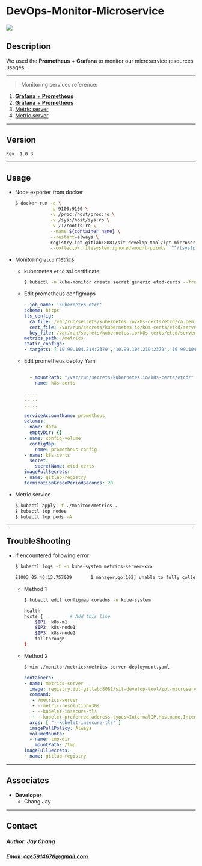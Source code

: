 DevOps-Monitor-Microservice
============================

[![](https://imgedu.lagou.com/680719-20200325165435510-655432212.png)](#DevOps-Monitor-Microservice)


## Description

We used the **Prometheus** **+** **Grafana** to monitor our microservice resources usages.

---

> Monitoring services reference: <br />
  1. [**Grafana** + **Prometheus**](https://blog.51cto.com/kaliarch/2160569) <br />
  2. [**Grafana** + **Prometheus**](https://tpu.thinkpower.com.tw/tpu/articleDetails/992) <br />
  3. [Metric server](https://aeric.io/post/k8s-metrics-server-installation/) <br />
  4. [Metric server](https://blog.tianfeiyu.com/2019/04/14/k8s_metrics_server/)

---

## Version
`Rev: 1.0.3`

---

## Usage

  - Node exporter from docker


    ```bash
    $ docker run -d \
                 -p 9100:9100 \
                 -v /proc:/host/proc:ro \
                 -v /sys:/host/sys:ro \
                 -v /:/rootfs:ro \
                 --name ${container_name} \
                 --restart=always \
                 registry.ipt-gitlab:8081/sit-develop-tool/ipt-microservice-monitoring/node-exporter:1.0.2 \
                 --collector.filesystem.ignored-mount-points '"^/(sys|proc|dev|host|etc)($|/)"'
    ```

  - Monitoring `etcd` metrics

    - kubernetes `etcd` ssl certificate

      ```bash
      $ kubectl -n kube-monitor create secret generic etcd-certs --from-file=/etc/etcd/pki/ca.pem --from-file=/etc/etcd/pki/server.pem --from-file=/etc/etcd/pki/server-key.pem
      ```

    - Edit prometheus configmaps

      ```yml
      - job_name: 'kubernetes-etcd'
      scheme: https
      tls_config:
        ca_file: /var/run/secrets/kubernetes.io/k8s-certs/etcd/ca.pem
        cert_file: /var/run/secrets/kubernetes.io/k8s-certs/etcd/server.pem
        key_file: /var/run/secrets/kubernetes.io/k8s-certs/etcd/server-key.pem
      metrics_path: /metrics
      static_configs:
      - targets: ['10.99.104.214:2379','10.99.104.219:2379','10.99.104.241:2379']
      ```

    - Edit prometheus deploy Yaml

      ```yml

        - mountPath: "/var/run/secrets/kubernetes.io/k8s-certs/etcd/"
          name: k8s-certs

      .....
      .....
      .....

      serviceAccountName: prometheus
      volumes:
      - name: data
        emptyDir: {}
      - name: config-volume
        configMap:
          name: prometheus-config
      - name: k8s-certs
        secret:
          secretName: etcd-certs
      imagePullSecrets:
      - name: gitlab-registry
      terminationGracePeriodSeconds: 20
      ```


  - Metric service

    ```bash
    $ kubectl apply -f ./monitor/metrics .
    $ kubectl top nodes
    $ kubectl top pods -A
    ```

---

## TroubleShooting

  - if encountered following error:

    ```bash
    $ kubectl logs -f -n kube-system metrics-server-xxx

    E1003 05:46:13.757009       1 manager.go:102] unable to fully collect metrics: [unable to fully scrape metrics from source kubelet_summary:node1: unable to fetch metrics from Kubelet node1 (node1): Get https://k8s-node1:10250/stats/summary/: dial tcp: lookup k8s-node1 on 10.96.0.10:53: no such host, unable to fully scrape metrics from source kubelet_summary:k8s-node2: unable to fetch metrics from Kubelet node2 (node2): Get https://k8s-node2:10250/stats/summary/: dial tcp: lookup node2 on 10.96.0.10:53: read udp 10.244.1.6:45288->10.96.0.10:53: i/o timeout]
    ```

    - Method 1

      ```bash
      $ kubectl edit configmap coredns -n kube-system

      health
      hosts {          # Add this line
          $IP1  k8s-m1
          $IP2  k8s-node1
          $IP3  k8s-node2
          fallthrough
      }
      ```

    - Method 2

      ```bash
      $ vim ./monitor/metrics/metrics-server-deployment.yaml
      ```

      ```yaml
      containers:
      - name: metrics-server
        image: registry.ipt-gitlab:8081/sit-develop-tool/ipt-microservice-monitoring/metrics-server:__VERSION__
        command:
         - /metrics-server
         - --metric-resolution=30s
         - --kubelet-insecure-tls
         - --kubelet-preferred-address-types=InternalIP,Hostname,InternalDNS,ExternalDNS,ExternalIP
        args: [ "--kubelet-insecure-tls" ]
        imagePullPolicy: Always
        volumeMounts:
        - name: tmp-dir
          mountPath: /tmp
      imagePullSecrets:
      - name: gitlab-registry

      ```

---

## Associates

  - **Developer**
    - Chang.Jay

---

## Contact
##### Author: Jay.Chang
##### Email: cqe5914678@gmail.com
